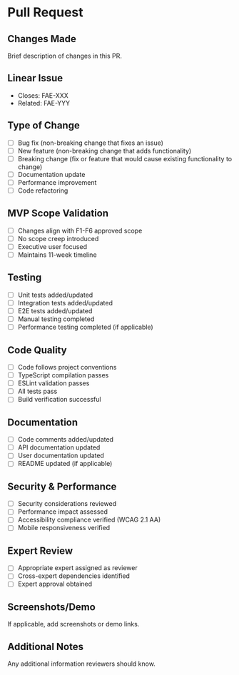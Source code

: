# Pull Request

## Changes Made

Brief description of changes in this PR.

## Linear Issue

- Closes: FAE-XXX
- Related: FAE-YYY

## Type of Change

- [ ] Bug fix (non-breaking change that fixes an issue)
- [ ] New feature (non-breaking change that adds functionality)
- [ ] Breaking change (fix or feature that would cause existing functionality to change)
- [ ] Documentation update
- [ ] Performance improvement
- [ ] Code refactoring

## MVP Scope Validation

- [ ] Changes align with F1-F6 approved scope
- [ ] No scope creep introduced
- [ ] Executive user focused
- [ ] Maintains 11-week timeline

## Testing

- [ ] Unit tests added/updated
- [ ] Integration tests added/updated
- [ ] E2E tests added/updated
- [ ] Manual testing completed
- [ ] Performance testing completed (if applicable)

## Code Quality

- [ ] Code follows project conventions
- [ ] TypeScript compilation passes
- [ ] ESLint validation passes
- [ ] All tests pass
- [ ] Build verification successful

## Documentation

- [ ] Code comments added/updated
- [ ] API documentation updated
- [ ] User documentation updated
- [ ] README updated (if applicable)

## Security & Performance

- [ ] Security considerations reviewed
- [ ] Performance impact assessed
- [ ] Accessibility compliance verified (WCAG 2.1 AA)
- [ ] Mobile responsiveness verified

## Expert Review

- [ ] Appropriate expert assigned as reviewer
- [ ] Cross-expert dependencies identified
- [ ] Expert approval obtained

## Screenshots/Demo

If applicable, add screenshots or demo links.

## Additional Notes

Any additional information reviewers should know.
